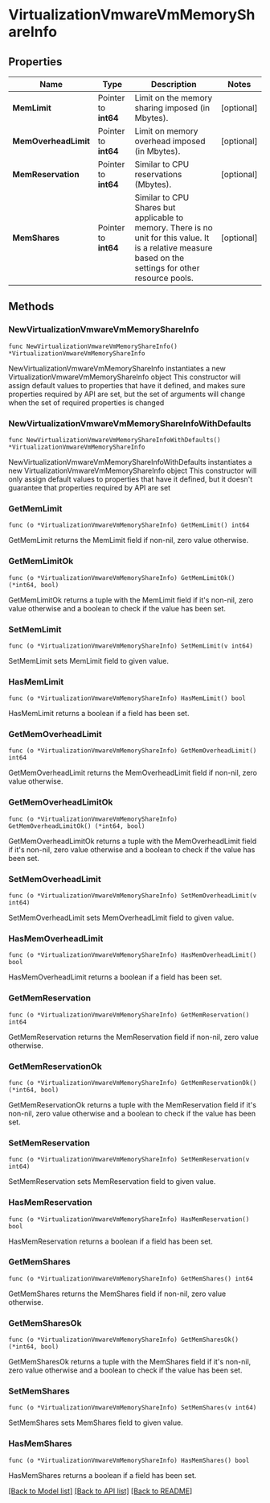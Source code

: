 # VirtualizationVmwareVmMemoryShareInfo

## Properties

Name | Type | Description | Notes
------------ | ------------- | ------------- | -------------
**MemLimit** | Pointer to **int64** | Limit on the memory sharing imposed (in Mbytes). | [optional] 
**MemOverheadLimit** | Pointer to **int64** | Limit on memory overhead imposed (in Mbytes). | [optional] 
**MemReservation** | Pointer to **int64** | Similar to CPU reservations (Mbytes). | [optional] 
**MemShares** | Pointer to **int64** | Similar to CPU Shares but applicable to memory. There is no unit for this value. It is a relative measure based on the settings for other resource pools. | [optional] 

## Methods

### NewVirtualizationVmwareVmMemoryShareInfo

`func NewVirtualizationVmwareVmMemoryShareInfo() *VirtualizationVmwareVmMemoryShareInfo`

NewVirtualizationVmwareVmMemoryShareInfo instantiates a new VirtualizationVmwareVmMemoryShareInfo object
This constructor will assign default values to properties that have it defined,
and makes sure properties required by API are set, but the set of arguments
will change when the set of required properties is changed

### NewVirtualizationVmwareVmMemoryShareInfoWithDefaults

`func NewVirtualizationVmwareVmMemoryShareInfoWithDefaults() *VirtualizationVmwareVmMemoryShareInfo`

NewVirtualizationVmwareVmMemoryShareInfoWithDefaults instantiates a new VirtualizationVmwareVmMemoryShareInfo object
This constructor will only assign default values to properties that have it defined,
but it doesn't guarantee that properties required by API are set

### GetMemLimit

`func (o *VirtualizationVmwareVmMemoryShareInfo) GetMemLimit() int64`

GetMemLimit returns the MemLimit field if non-nil, zero value otherwise.

### GetMemLimitOk

`func (o *VirtualizationVmwareVmMemoryShareInfo) GetMemLimitOk() (*int64, bool)`

GetMemLimitOk returns a tuple with the MemLimit field if it's non-nil, zero value otherwise
and a boolean to check if the value has been set.

### SetMemLimit

`func (o *VirtualizationVmwareVmMemoryShareInfo) SetMemLimit(v int64)`

SetMemLimit sets MemLimit field to given value.

### HasMemLimit

`func (o *VirtualizationVmwareVmMemoryShareInfo) HasMemLimit() bool`

HasMemLimit returns a boolean if a field has been set.

### GetMemOverheadLimit

`func (o *VirtualizationVmwareVmMemoryShareInfo) GetMemOverheadLimit() int64`

GetMemOverheadLimit returns the MemOverheadLimit field if non-nil, zero value otherwise.

### GetMemOverheadLimitOk

`func (o *VirtualizationVmwareVmMemoryShareInfo) GetMemOverheadLimitOk() (*int64, bool)`

GetMemOverheadLimitOk returns a tuple with the MemOverheadLimit field if it's non-nil, zero value otherwise
and a boolean to check if the value has been set.

### SetMemOverheadLimit

`func (o *VirtualizationVmwareVmMemoryShareInfo) SetMemOverheadLimit(v int64)`

SetMemOverheadLimit sets MemOverheadLimit field to given value.

### HasMemOverheadLimit

`func (o *VirtualizationVmwareVmMemoryShareInfo) HasMemOverheadLimit() bool`

HasMemOverheadLimit returns a boolean if a field has been set.

### GetMemReservation

`func (o *VirtualizationVmwareVmMemoryShareInfo) GetMemReservation() int64`

GetMemReservation returns the MemReservation field if non-nil, zero value otherwise.

### GetMemReservationOk

`func (o *VirtualizationVmwareVmMemoryShareInfo) GetMemReservationOk() (*int64, bool)`

GetMemReservationOk returns a tuple with the MemReservation field if it's non-nil, zero value otherwise
and a boolean to check if the value has been set.

### SetMemReservation

`func (o *VirtualizationVmwareVmMemoryShareInfo) SetMemReservation(v int64)`

SetMemReservation sets MemReservation field to given value.

### HasMemReservation

`func (o *VirtualizationVmwareVmMemoryShareInfo) HasMemReservation() bool`

HasMemReservation returns a boolean if a field has been set.

### GetMemShares

`func (o *VirtualizationVmwareVmMemoryShareInfo) GetMemShares() int64`

GetMemShares returns the MemShares field if non-nil, zero value otherwise.

### GetMemSharesOk

`func (o *VirtualizationVmwareVmMemoryShareInfo) GetMemSharesOk() (*int64, bool)`

GetMemSharesOk returns a tuple with the MemShares field if it's non-nil, zero value otherwise
and a boolean to check if the value has been set.

### SetMemShares

`func (o *VirtualizationVmwareVmMemoryShareInfo) SetMemShares(v int64)`

SetMemShares sets MemShares field to given value.

### HasMemShares

`func (o *VirtualizationVmwareVmMemoryShareInfo) HasMemShares() bool`

HasMemShares returns a boolean if a field has been set.


[[Back to Model list]](../README.md#documentation-for-models) [[Back to API list]](../README.md#documentation-for-api-endpoints) [[Back to README]](../README.md)


